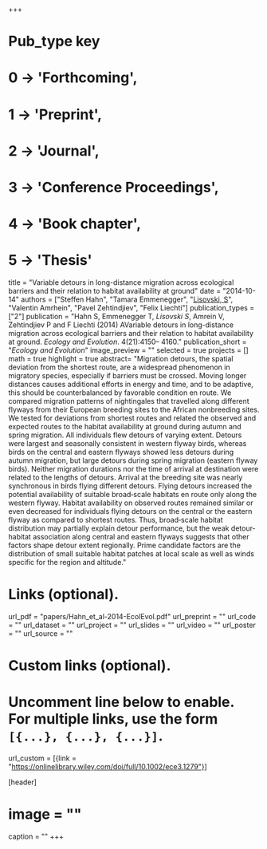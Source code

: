+++
# Pub_type key
# 0 -> 'Forthcoming',
# 1 -> 'Preprint',
# 2 -> 'Journal',
# 3 -> 'Conference Proceedings',
# 4 -> 'Book chapter',
# 5 -> 'Thesis'
  
title = "Variable detours in long-distance migration across ecological barriers and their relation to habitat availability at ground"
date = "2014-10-14"
authors = ["Steffen Hahn", "Tamara Emmenegger",  "[Lisovski, S](https://slisovski.netlify.com/)",  "Valentin Amrhein",  "Pavel Zehtindjiev",  "Felix Liechti"]
publication_types = ["2"]
publication = "Hahn S, Emmenegger T, *Lisovski S*, Amrein V, Zehtindjiev P and F Liechti (2014) AVariable detours in long-distance migration across ecological barriers and their relation to habitat availability at ground. _Ecology and Evolution_. 4(21):4150– 4160."
publication_short = "_Ecology and Evolution_"
image_preview = ""
selected = true
projects = []
math = true
highlight = true
abstract= "Migration detours, the spatial deviation from the shortest route, are a widespread phenomenon in migratory species, especially if barriers must be crossed. Moving longer distances causes additional efforts in energy and time, and to be adaptive, this should be counterbalanced by favorable condition en route. We compared migration patterns of nightingales that travelled along different flyways from their European breeding sites to the African nonbreeding sites. We tested for deviations from shortest routes and related the observed and expected routes to the habitat availability at ground during autumn and spring migration. All individuals flew detours of varying extent. Detours were largest and seasonally consistent in western flyway birds, whereas birds on the central and eastern flyways showed less detours during autumn migration, but large detours during spring migration (eastern flyway birds). Neither migration durations nor the time of arrival at destination were related to the lengths of detours. Arrival at the breeding site was nearly synchronous in birds flying different detours. Flying detours increased the potential availability of suitable broad‐scale habitats en route only along the western flyway. Habitat availability on observed routes remained similar or even decreased for individuals flying detours on the central or the eastern flyway as compared to shortest routes. Thus, broad‐scale habitat distribution may partially explain detour performance, but the weak detour‐habitat association along central and eastern flyways suggests that other factors shape detour extent regionally. Prime candidate factors are the distribution of small suitable habitat patches at local scale as well as winds specific for the region and altitude."
  
# Links (optional).
url_pdf = "papers/Hahn_et_al-2014-EcolEvol.pdf"
url_preprint = ""
url_code = ""
url_dataset = ""
url_project = ""
url_slides = ""
url_video = ""
url_poster = ""
url_source = ""
  
# Custom links (optional).
#   Uncomment line below to enable. For multiple links, use the form `[{...}, {...}, {...}]`.
url_custom = [{link = "https://onlinelibrary.wiley.com/doi/full/10.1002/ece3.1279"}]
  
[header]
# image = ""
caption = ""
+++
